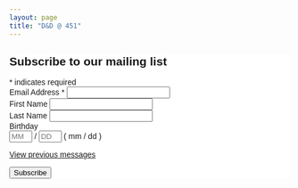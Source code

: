 ```yaml
---
layout: page
title: "D&D @ 451"
---
```


<section>
  <!-- Begin MailChimp Signup Form -->
  <link href="//cdn-images.mailchimp.com/embedcode/classic-10_7.css" rel="stylesheet" type="text/css">
  <style type="text/css">
    #mc_embed_signup{background:#fff; clear:left; font:14px Helvetica,Arial,sans-serif; }
    /* Add your own MailChimp form style overrides in your site stylesheet or in this style block.
       We recommend moving this block and the preceding CSS link to the HEAD of your HTML file. */
  </style>
  <div id="mc_embed_signup">
  <form action="https://matthewgifford.us18.list-manage.com/subscribe/post?u=002c0a5ea762a3ad126b39c5e&amp;id=220a775e86" method="post" id="mc-embedded-subscribe-form" name="mc-embedded-subscribe-form" class="validate" target="_blank" novalidate>
      <div id="mc_embed_signup_scroll">
    <h2>Subscribe to our mailing list</h2>
  <div class="indicates-required"><span class="asterisk">*</span> indicates required</div>
  <div class="mc-field-group">
    <label for="mce-EMAIL">Email Address  <span class="asterisk">*</span>
  </label>
    <input type="email" value="" name="EMAIL" class="required email" id="mce-EMAIL">
  </div>
  <div class="mc-field-group">
    <label for="mce-FNAME">First Name </label>
    <input type="text" value="" name="FNAME" class="" id="mce-FNAME">
  </div>
  <div class="mc-field-group">
    <label for="mce-LNAME">Last Name </label>
    <input type="text" value="" name="LNAME" class="" id="mce-LNAME">
  </div>
  <div class="mc-field-group size1of2">
    <label for="mce-BIRTHDAY-month">Birthday </label>
    <div class="datefield">
      <span class="subfield monthfield"><input class="birthday " type="text" pattern="[0-9]*" value="" placeholder="MM" size="2" maxlength="2" name="BIRTHDAY[month]" id="mce-BIRTHDAY-month"></span> /
      <span class="subfield dayfield"><input class="birthday " type="text" pattern="[0-9]*" value="" placeholder="DD" size="2" maxlength="2" name="BIRTHDAY[day]" id="mce-BIRTHDAY-day"></span>
      <span class="small-meta nowrap">( mm / dd )</span>
    </div>
  </div><p><a href="https://us18.campaign-archive.com/home/?u=002c0a5ea762a3ad126b39c5e&id=220a775e86" title="View previous messages">View previous messages</a></p>
    <div id="mce-responses" class="clear">
      <div class="response" id="mce-error-response" style="display:none"></div>
      <div class="response" id="mce-success-response" style="display:none"></div>
    </div>    <!-- real people should not fill this in and expect good things - do not remove this or risk form bot signups-->
      <div style="position: absolute; left: -5000px;" aria-hidden="true"><input type="text" name="b_002c0a5ea762a3ad126b39c5e_220a775e86" tabindex="-1" value=""></div>
      <div class="clear"><input type="submit" value="Subscribe" name="subscribe" id="mc-embedded-subscribe" class="button"></div>
      </div>
  </form>
  </div>

  <!--End mc_embed_signup-->
</section>
